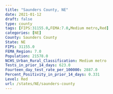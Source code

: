 ```yaml
---
title: "Saunders County, NE"
date: 2021-01-12
draft: false
type: county
tags: [FIPS:31155.0,FEMA:7.0,Medium metro,Red]
categories: [NE]
County: Saunders County
State: NE
FIPS: 31155.0
FEMA_Region: 7.0
Population: 21578.0
NCHS_Urban_Rural_Classification: Medium metro
Tests_in_prior_14_days: 623.0
Fourteen_day_test_rate_per_100000: 2887.0
Percent_Positivity_in_prior_14_days: 0.331
Level: Red
url: /states/NE/saunders-county
---
```



